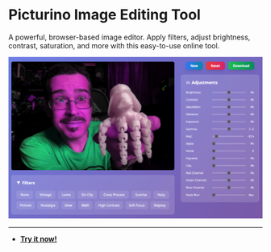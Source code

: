 # Picturino Image Editing Tool

A powerful, browser-based image editor. Apply filters, adjust brightness, contrast, saturation, and more with this easy-to-use online tool.

![Picturino Image Editing Tool Screenshot](https://raw.githubusercontent.com/ChrisPirillo/picturino/main/assets/screenshot.png)

---

* **[Try it now!](https://pirillo.com/arcade/picturino.html)**
